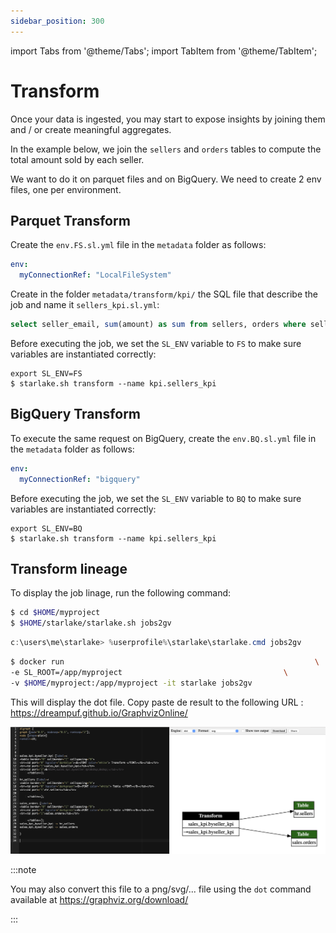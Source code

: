```yaml
---
sidebar_position: 300
---
```


import Tabs from '@theme/Tabs';
import TabItem from '@theme/TabItem';

# Transform

Once your data is ingested, you may start to expose insights by joining them and / or create meaningful aggregates.

In the example below, we join the `sellers` and `orders` tables to compute the total amount sold by each seller.

We want to do it on parquet files and on BigQuery. We need to create 2 env files, one per environment.

## Parquet Transform

Create the `env.FS.sl.yml` file in the `metadata` folder as follows:

```yaml
env:
  myConnectionRef: "LocalFileSystem"
```

Create in the folder `metadata/transform/kpi/` the SQL file that describe the job and name it `sellers_kpi.sl.yml`:

```SQL
select seller_email, sum(amount) as sum from sellers, orders where sellers.id = orders.seller_id group by sellers.seller_email
```

Before executing the job, we set the `SL_ENV` variable to `FS` to make sure variables are instantiated correctly:

````shell
export SL_ENV=FS
$ starlake.sh transform --name kpi.sellers_kpi
````

## BigQuery Transform
To execute the same request on BigQuery,  create the `env.BQ.sl.yml` file in the `metadata` folder as follows:

```yaml
env:
  myConnectionRef: "bigquery"
```

Before executing the job, we set the `SL_ENV` variable to `BQ` to make sure variables are instantiated correctly:

````shell
export SL_ENV=BQ
$ starlake.sh transform --name kpi.sellers_kpi
````



## Transform lineage

To display the job linage, run the following command:


<Tabs groupId="platforms">
<TabItem value="linux_macos" label="Linux/MacOS">

```sh
$ cd $HOME/myproject
$ $HOME/starlake/starlake.sh jobs2gv
```

</TabItem>
<TabItem value="windows" label="Windows">

```powershell
c:\users\me\starlake> %userprofile%\starlake\starlake.cmd jobs2gv
```

</TabItem>
<TabItem value="docker" label="Docker">

```sh
$ docker run                                                        \
-e SL_ROOT=/app/myproject                                    \
-v $HOME/myproject:/app/myproject -it starlake jobs2gv
```

</TabItem>
</Tabs>

This will display the dot file. Copy paste de result to the following URL : https://dreampuf.github.io/GraphvizOnline/

![](/img/quickstart/graphviz-transform.png)



:::note

You may also convert this file to a png/svg/... file using the `dot` command available at https://graphviz.org/download/

:::
